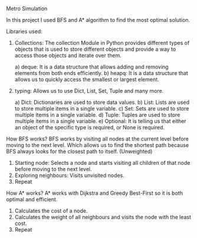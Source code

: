 Metro Simulation

In this project I used BFS and A* algorithm to find the most optimal solution.

Libraries used:
  1) Collections: The collection Module in Python provides different types of objects that is used to store different objects         and provide a way to access those objects and iterate over them.
  
      a) deque: It is a data structure that allows adding and removing elements from both ends efficiently.
      b) heapq: It is a data structure that allows us to quickly access the smallest or largest element.

  2) typing: Allows us to use Dict, List, Set, Tuple and many more.

       a) Dict: Dictionaries are used to store data values.
       b) List: Lists are used to store multiple items in a single variable.
       c) Set: Sets are used to store multiple items in a single variable.
       d) Tuple: Tuples are used to store multiple items in a single variable.
       e) Optional: It is telling us that either an object of the specific type is required, or None is required.

How BFS works?
  BFS works by visiting all nodes at the current level before moving to the next level. Which allows us to find the shortest      path because BFS always looks for the closest path to itself. (Unweighted)

  1) Starting node: Selects a node and starts visiting all children of that node before moving to the next level.
  2) Exploring neighbours: Visits unvisited nodes.
  3) Repeat
  
How A* works?
  A* works with Dijkstra and Greedy Best-First so it is both optimal and efficient.

  1) Calculates the cost of a node.
  2) Calculates the weight of all neighbours and visits the node with the least cost.
  3) Repeat
